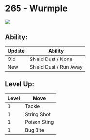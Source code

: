 # 265 - Wurmple
![][265]

## Ability:

Update | Ability
---    | ---
Old    | Shield Dust / None
New    | Shield Dust / Run Away

## Level Up:

Level | Move
---   | ---
  1   | Tackle
  1   | String Shot
  1   | Poison Sting
  1   | Bug Bite



[265]: /img/pokemon/265.png
